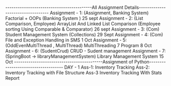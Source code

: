 ------------------------------------------All Assignment Details---------------------------------- Assignment - 1: (Assignment, Banking System) Factorial + OOPs (Banking System ) 25 sept
Assignment - 2: (List Comparison, Employee) ArrayList And Linked List Comparison (Employee sorting Using Comparable & Comparator) 26 sept
Assignment - 3: (Com) Student Management System (Collections) 29 Sept
Assignment - 4: (Com) File and Exception Handling in SMS 1 Oct
Assignment - 5:(OddEvenMultiThread , MultiThread) MultiThreading 7 Program 8 Oct
Assignment - 6: (SudentCrud) CRUD - Sudent management
Assignment - 7: (SpringBoot -> libraryManagementSystem) Library Management System 15 Oct
-------------------------------------------Assignment of Python------------------------------------ DAY - 1 Ass-1: Inventory Tracking Ass-2: Inventory Tracking with File Structure Ass-3 Inventory Tracking With Stats Report
